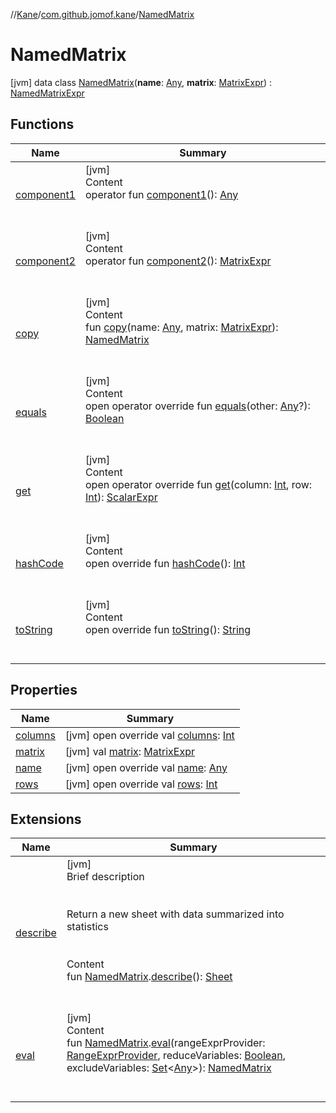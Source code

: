 //[Kane](../../index.md)/[com.github.jomof.kane](../index.md)/[NamedMatrix](index.md)



# NamedMatrix  
 [jvm] data class [NamedMatrix](index.md)(**name**: [Any](https://kotlinlang.org/api/latest/jvm/stdlib/kotlin/-any/index.html), **matrix**: [MatrixExpr](../-matrix-expr/index.md)) : [NamedMatrixExpr](../-named-matrix-expr/index.md)   


## Functions  
  
|  Name|  Summary| 
|---|---|
| [component1](component1.md)| [jvm]  <br>Content  <br>operator fun [component1](component1.md)(): [Any](https://kotlinlang.org/api/latest/jvm/stdlib/kotlin/-any/index.html)  <br><br><br>
| [component2](component2.md)| [jvm]  <br>Content  <br>operator fun [component2](component2.md)(): [MatrixExpr](../-matrix-expr/index.md)  <br><br><br>
| [copy](copy.md)| [jvm]  <br>Content  <br>fun [copy](copy.md)(name: [Any](https://kotlinlang.org/api/latest/jvm/stdlib/kotlin/-any/index.html), matrix: [MatrixExpr](../-matrix-expr/index.md)): [NamedMatrix](index.md)  <br><br><br>
| [equals](https://kotlinlang.org/api/latest/jvm/stdlib/kotlin/-any/equals.html)| [jvm]  <br>Content  <br>open operator override fun [equals](https://kotlinlang.org/api/latest/jvm/stdlib/kotlin/-any/equals.html)(other: [Any](https://kotlinlang.org/api/latest/jvm/stdlib/kotlin/-any/index.html)?): [Boolean](https://kotlinlang.org/api/latest/jvm/stdlib/kotlin/-boolean/index.html)  <br><br><br>
| [get](get.md)| [jvm]  <br>Content  <br>open operator override fun [get](get.md)(column: [Int](https://kotlinlang.org/api/latest/jvm/stdlib/kotlin/-int/index.html), row: [Int](https://kotlinlang.org/api/latest/jvm/stdlib/kotlin/-int/index.html)): [ScalarExpr](../-scalar-expr/index.md)  <br><br><br>
| [hashCode](https://kotlinlang.org/api/latest/jvm/stdlib/kotlin/-any/hash-code.html)| [jvm]  <br>Content  <br>open override fun [hashCode](https://kotlinlang.org/api/latest/jvm/stdlib/kotlin/-any/hash-code.html)(): [Int](https://kotlinlang.org/api/latest/jvm/stdlib/kotlin/-int/index.html)  <br><br><br>
| [toString](to-string.md)| [jvm]  <br>Content  <br>open override fun [toString](to-string.md)(): [String](https://kotlinlang.org/api/latest/jvm/stdlib/kotlin/-string/index.html)  <br><br><br>


## Properties  
  
|  Name|  Summary| 
|---|---|
| [columns](index.md#com.github.jomof.kane/NamedMatrix/columns/#/PointingToDeclaration/)|  [jvm] open override val [columns](index.md#com.github.jomof.kane/NamedMatrix/columns/#/PointingToDeclaration/): [Int](https://kotlinlang.org/api/latest/jvm/stdlib/kotlin/-int/index.html)   <br>
| [matrix](index.md#com.github.jomof.kane/NamedMatrix/matrix/#/PointingToDeclaration/)|  [jvm] val [matrix](index.md#com.github.jomof.kane/NamedMatrix/matrix/#/PointingToDeclaration/): [MatrixExpr](../-matrix-expr/index.md)   <br>
| [name](index.md#com.github.jomof.kane/NamedMatrix/name/#/PointingToDeclaration/)|  [jvm] open override val [name](index.md#com.github.jomof.kane/NamedMatrix/name/#/PointingToDeclaration/): [Any](https://kotlinlang.org/api/latest/jvm/stdlib/kotlin/-any/index.html)   <br>
| [rows](index.md#com.github.jomof.kane/NamedMatrix/rows/#/PointingToDeclaration/)|  [jvm] open override val [rows](index.md#com.github.jomof.kane/NamedMatrix/rows/#/PointingToDeclaration/): [Int](https://kotlinlang.org/api/latest/jvm/stdlib/kotlin/-int/index.html)   <br>


## Extensions  
  
|  Name|  Summary| 
|---|---|
| [describe](../../com.github.jomof.kane.sheet/describe.md)| [jvm]  <br>Brief description  <br><br><br>Return a new sheet with data summarized into statistics<br><br>  <br>Content  <br>fun [NamedMatrix](index.md).[describe](../../com.github.jomof.kane.sheet/describe.md)(): [Sheet](../../com.github.jomof.kane.sheet/-sheet/index.md)  <br><br><br>
| [eval](../eval.md)| [jvm]  <br>Content  <br>fun [NamedMatrix](index.md).[eval](../eval.md)(rangeExprProvider: [RangeExprProvider](../../com.github.jomof.kane.sheet/-range-expr-provider/index.md), reduceVariables: [Boolean](https://kotlinlang.org/api/latest/jvm/stdlib/kotlin/-boolean/index.html), excludeVariables: [Set](https://kotlinlang.org/api/latest/jvm/stdlib/kotlin.collections/-set/index.html)<[Any](https://kotlinlang.org/api/latest/jvm/stdlib/kotlin/-any/index.html)>): [NamedMatrix](index.md)  <br><br><br>

